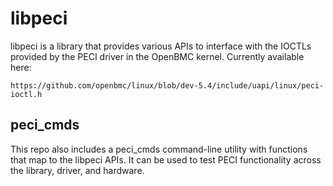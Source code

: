 # libpeci

libpeci is a library that provides various APIs to interface with the IOCTLs
provided by the PECI driver in the OpenBMC kernel.
Currently available here:

`https://github.com/openbmc/linux/blob/dev-5.4/include/uapi/linux/peci-ioctl.h`

## peci_cmds
This repo also includes a peci_cmds command-line utility with functions that
map to the libpeci APIs. It can be used to test PECI functionality across
the library, driver, and hardware.

